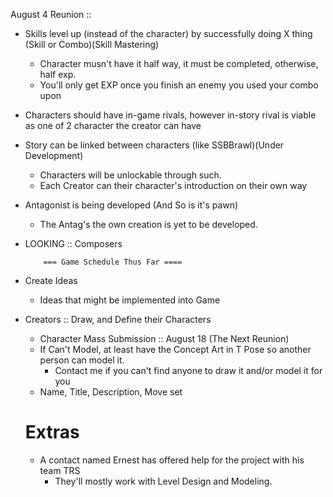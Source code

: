 August 4 Reunion ::

* Skills level up (instead of the character)  by successfully doing X thing (Skill or Combo)(Skill Mastering)
  * Character musn't have it half way, it must be completed, otherwise, half exp.
  * You'll only get EXP once you finish an enemy you used your combo upon

* Characters should have in-game rivals, however in-story rival is viable as one of 2 character the creator can have

* Story can be linked between characters (like SSBBrawl)(Under Development)
  * Characters will be unlockable through such.
  * Each Creator can their character's introduction on their own way

* Antagonist is being developed (And So is it's pawn)
  * The Antag's the own creation is yet to be developed.

* LOOKING :: Composers

          === Game Schedule Thus Far ====
* Create Ideas
  * Ideas that might be implemented into Game

* Creators :: Draw, and Define their Characters
  * Character Mass Submission :: August 18 (The Next Reunion)
  * If Can't Model, at least have the Concept Art in T Pose so another person   can model it.
    * Contact me if you can't find anyone to draw it and/or model it for you
  * Name, Title, Description, Move set

  # Extras
  * A contact named Ernest has offered help for the project with his team TRS
    * They'll mostly work with Level Design and Modeling.
